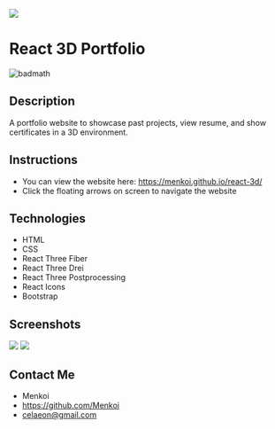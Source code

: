 <img src="https://i.imgur.com/cwLTOc4.png"/></a>

# React 3D Portfolio
![badmath](https://img.shields.io/badge/License-MIT-blue)

## Description
A portfolio website to showcase past projects, view resume, and show certificates in a 3D environment.

## Instructions
- You can view the website here: https://menkoi.github.io/react-3d/
- Click the floating arrows on screen to navigate the website

## Technologies
- HTML
- CSS
- React Three Fiber
- React Three Drei
- React Three Postprocessing
- React Icons
- Bootstrap

## Screenshots
<img src="https://i.imgur.com/gAHlaGT.png"/>
<img src="https://i.imgur.com/5qIbwY7.png"/>

## Contact Me
  - Menkoi
  - https://github.com/Menkoi
  - celaeon@gmail.com



